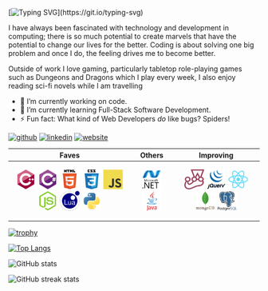 [![Typing SVG](https://readme-typing-svg.herokuapp.com?color=08B51A&multiline=true&width=700&lines=%3E+Hi+I'm+Weion%2C+and+here+be+dragons.)](https://git.io/typing-svg)

I have always been fascinated with technology and development in computing; there is so much potential to create marvels that have the potential to change our lives for the better. Coding is about solving one big problem and once I do, the feeling drives me to become better.

Outside of work I love gaming, particularly tabletop role-playing games such as Dungeons and Dragons 
which I play every week, I also enjoy reading sci-fi novels while I am travelling

- 🔭 I’m currently working on code. 
- 🌱 I’m currently learning Full-Stack Software Development. 
- ⚡ Fun fact: What kind of Web Developers *do* like bugs? Spiders! 


[<img src='https://cdn.jsdelivr.net/npm/simple-icons@3.0.1/icons/github.svg' alt='github' height='40'>](https://github.com/TheWeion)  [<img src='https://cdn.jsdelivr.net/npm/simple-icons@3.0.1/icons/linkedin.svg' alt='linkedin' height='40'>](https://www.linkedin.com/in/terryfallows/)  [<img src='https://cdn.jsdelivr.net/npm/simple-icons@3.0.1/icons/icloud.svg' alt='website' height='40'>](https://weion.social)  

| Faves | Others | Improving |
| :---: | :---:| :---: |
|<p><a href="https://isocpp.org/" target="_blank"><img src="https://raw.githubusercontent.com/devicons/devicon/1119b9f84c0290e0f0b38982099a2bd027a48bf1/icons/cplusplus/cplusplus-original.svg" alt="cplusplus" width="40" height="40"/></a> <a href="https://dotnet.microsoft.com/en-us/languages/csharp" target="_blank"><img src="https://raw.githubusercontent.com/devicons/devicon/1119b9f84c0290e0f0b38982099a2bd027a48bf1/icons/csharp/csharp-original.svg" alt="csharp" width="40" height="40"/></a> <a href="https://html.spec.whatwg.org/multipage/" target="_blank"><img src="https://raw.githubusercontent.com/devicons/devicon/1119b9f84c0290e0f0b38982099a2bd027a48bf1/icons/html5/html5-original-wordmark.svg" alt="html5" width="40" height="40"/></a> <a href="https://www.w3.org/TR/CSS/#css" target="_blank"><img src="https://raw.githubusercontent.com/devicons/devicon/1119b9f84c0290e0f0b38982099a2bd027a48bf1/icons/css3/css3-original-wordmark.svg" alt="css3" width="40" height="40"/></a> <a href="https://www.ecma-international.org/publications-and-standards/standards/ecma-262/" target="_blank"><img src="https://raw.githubusercontent.com/devicons/devicon/1119b9f84c0290e0f0b38982099a2bd027a48bf1/icons/javascript/javascript-original.svg" alt="javascript" width="40" height="40"/></a> <a href="https://nodejs.org/" target="_blank"><img src="https://raw.githubusercontent.com/devicons/devicon/1119b9f84c0290e0f0b38982099a2bd027a48bf1/icons/nodejs/nodejs-original.svg" alt="nodejs" width="40" height="40"/></a> <a href="https://www.lua.org/" target="_blank"><img src="https://raw.githubusercontent.com/devicons/devicon/1119b9f84c0290e0f0b38982099a2bd027a48bf1/icons/lua/lua-original-wordmark.svg" alt="lua" width="40" height="40"/></a> <a href="https://www.python.org/" target="_blank"><img src="https://raw.githubusercontent.com/devicons/devicon/1119b9f84c0290e0f0b38982099a2bd027a48bf1/icons/python/python-original.svg" alt="python" width="40" height="40"/></a>                 </p> |<p><a href="https://dotnet.microsoft.com/en-us/" target="_blank"><img src="https://raw.githubusercontent.com/devicons/devicon/1119b9f84c0290e0f0b38982099a2bd027a48bf1/icons/dot-net/dot-net-original-wordmark.svg" alt="dotnet" width="40" height="40"/></a> <a href="https://www.oracle.com/java/" target="_blank"><img src="https://raw.githubusercontent.com/devicons/devicon/1119b9f84c0290e0f0b38982099a2bd027a48bf1/icons/java/java-original-wordmark.svg" alt="java" width="40" height="40"/></a>                    </p>|<p> <a href="https://jestjs.io/" target="_blank"><img src="https://raw.githubusercontent.com/devicons/devicon/1119b9f84c0290e0f0b38982099a2bd027a48bf1/icons/jest/jest-plain.svg" alt="jest" width="40" height="40"/></a> <a href="https://jquery.com/" target="_blank"><img src="https://raw.githubusercontent.com/devicons/devicon/1119b9f84c0290e0f0b38982099a2bd027a48bf1/icons/jquery/jquery-original-wordmark.svg" alt="jquery" width="40" height="40"/></a> <a href="https://reactjs.org/" target="_blank"><img src="https://raw.githubusercontent.com/devicons/devicon/1119b9f84c0290e0f0b38982099a2bd027a48bf1/icons/react/react-original.svg" alt="react" width="40" height="40"/></a> <a href="https://www.mongodb.com/" target="_blank"><img src="https://raw.githubusercontent.com/devicons/devicon/1119b9f84c0290e0f0b38982099a2bd027a48bf1/icons/mongodb/mongodb-original-wordmark.svg" alt="mongodb" width="40" height="40"/></a> <a href="https://www.postgresql.org/" target="_blank"><img src="https://raw.githubusercontent.com/devicons/devicon/1119b9f84c0290e0f0b38982099a2bd027a48bf1/icons/postgresql/postgresql-original-wordmark.svg" alt="postgresql" width="40" height="40"/></a></p>|

[![trophy](https://github-profile-trophy.vercel.app/?username=TheWeion)](https://github.com/ryo-ma/github-profile-trophy)

[![Top Langs](https://github-readme-stats.vercel.app/api/top-langs/?username=TheWeion)](https://github.com/anuraghazra/github-readme-stats)

![GitHub stats](https://github-readme-stats.vercel.app/api?username=TheWeion&show_icons=true)  

![GitHub streak stats](https://github-readme-streak-stats.herokuapp.com/?user=TheWeion)  



<!--
**theweion/theweion** is a ✨ _special_ ✨ repository because its `README.md` (this file) appears on your GitHub profile.

Here are some ideas to get you started:

- 🔭 I’m currently working on ...
- 🌱 I’m currently learning ...
- 👯 I’m looking to collaborate on ...
- 🤔 I’m looking for help with ...
- 💬 Ask me about ...
- 📫 How to reach me: ...
- 😄 Pronouns: ...
- ⚡ Fun fact: ...
-->
